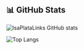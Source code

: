 ## 📊 GitHub Stats

![IsaPlataLinks GitHub stats](https://github-readme-stats.vercel.app/api?username=IsaPlataLinks&show_icons=true&theme=github_dark&hide=stars&border_radius=10&rank_icon=github)

![Top Langs](https://github-readme-stats.vercel.app/api/top-langs/?username=IsaPlataLinks&layout=compact&theme=github_dark&border_radius=10)
